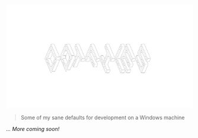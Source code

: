 <img width="900" src="media/dotfiles.png" alt="dotfiles">

> Some of my sane defaults for development on a Windows machine

_... More coming soon!_